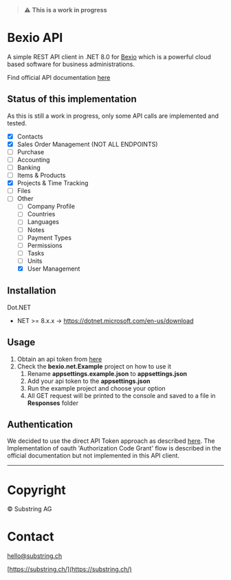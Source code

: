 > :warning: **This is a work in progress**

# Bexio API

A simple REST API client in .NET 8.0 for [Bexio](https://www.bexio.com/) which is a powerful cloud based software for
business administrations.

Find official API documentation [here](https://docs.bexio.com/)

## Status of this implementation

As this is still a work in progress, only some API calls are implemented and tested.

* [x] Contacts
* [x] Sales Order Management (NOT ALL ENDPOINTS)
* [ ] Purchase
* [ ] Accounting
* [ ] Banking
* [ ] Items & Products
* [x] Projects & Time Tracking
* [ ] Files
* [ ] Other
    * [ ] Company Profile
    * [ ] Countries
    * [ ] Languages
    * [ ] Notes
    * [ ] Payment Types
    * [ ] Permissions
    * [ ] Tasks
    * [ ] Units
    * [x] User Management

## Installation

Dot.NET

- NET >= 8.x.x -> https://dotnet.microsoft.com/en-us/download

## Usage

1. Obtain an api token from [here](https://office.bexio.com/admin/apiTokens)
2. Check the **bexio.net.Example** project on how to use it
   1. Rename **appsettings.example.json** to **appsettings.json**
   2. Add your api token to the **appsettings.json**
   3. Run the example project and choose your option
   4. All GET request will be printed to the console and saved to a file in **Responses** folder

## Authentication

We decided to use the direct API Token approach as described 
[here](https://docs.bexio.com/#section/Authentication/API-Tokens). 
The Implementation of oauth 'Authorization Code Grant' flow is described
in the official documentation but not implemented in this API client.

---

# Copyright

&copy; Substring AG

# Contact

[hello@substring.ch](mailto:hello@substring.ch)

[https://substring.ch/](https://substring.ch/)

